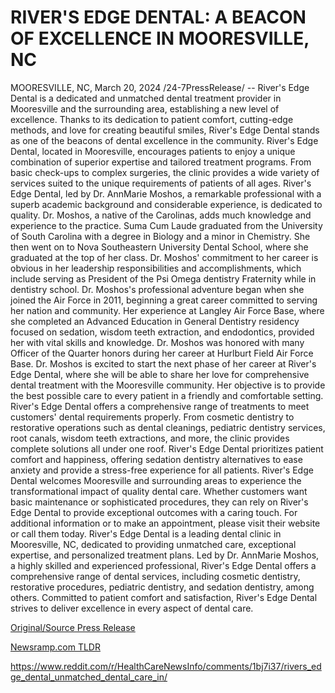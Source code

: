 # RIVER'S EDGE DENTAL: A BEACON OF EXCELLENCE IN MOORESVILLE, NC

MOORESVILLE, NC, March 20, 2024 /24-7PressRelease/ -- River's Edge Dental is a dedicated and unmatched dental treatment provider in Mooresville and the surrounding area, establishing a new level of excellence. Thanks to its dedication to patient comfort, cutting-edge methods, and love for creating beautiful smiles, River's Edge Dental stands as one of the beacons of dental excellence in the community.  River's Edge Dental, located in Mooresville, encourages patients to enjoy a unique combination of superior expertise and tailored treatment programs. From basic check-ups to complex surgeries, the clinic provides a wide variety of services suited to the unique requirements of patients of all ages.  River's Edge Dental, led by Dr. AnnMarie Moshos, a remarkable professional with a superb academic background and considerable experience, is dedicated to quality. Dr. Moshos, a native of the Carolinas, adds much knowledge and experience to the practice. Suma Cum Laude graduated from the University of South Carolina with a degree in Biology and a minor in Chemistry. She then went on to Nova Southeastern University Dental School, where she graduated at the top of her class. Dr. Moshos' commitment to her career is obvious in her leadership responsibilities and accomplishments, which include serving as President of the Psi Omega dentistry Fraternity while in dentistry school.  Dr. Moshos's professional adventure began when she joined the Air Force in 2011, beginning a great career committed to serving her nation and community. Her experience at Langley Air Force Base, where she completed an Advanced Education in General Dentistry residency focused on sedation, wisdom teeth extraction, and endodontics, provided her with vital skills and knowledge. Dr. Moshos was honored with many Officer of the Quarter honors during her career at Hurlburt Field Air Force Base.  Dr. Moshos is excited to start the next phase of her career at River's Edge Dental, where she will be able to share her love for comprehensive dental treatment with the Mooresville community. Her objective is to provide the best possible care to every patient in a friendly and comfortable setting.  River's Edge Dental offers a comprehensive range of treatments to meet customers' dental requirements properly. From cosmetic dentistry to restorative operations such as dental cleanings, pediatric dentistry services, root canals, wisdom teeth extractions, and more, the clinic provides complete solutions all under one roof. River's Edge Dental prioritizes patient comfort and happiness, offering sedation dentistry alternatives to ease anxiety and provide a stress-free experience for all patients.  River's Edge Dental welcomes Mooresville and surrounding areas to experience the transformational impact of quality dental care. Whether customers want basic maintenance or sophisticated procedures, they can rely on River's Edge Dental to provide exceptional outcomes with a caring touch.  For additional information or to make an appointment, please visit their website or call them today.  River's Edge Dental is a leading dental clinic in Mooresville, NC, dedicated to providing unmatched care, exceptional expertise, and personalized treatment plans. Led by Dr. AnnMarie Moshos, a highly skilled and experienced professional, River's Edge Dental offers a comprehensive range of dental services, including cosmetic dentistry, restorative procedures, pediatric dentistry, and sedation dentistry, among others. Committed to patient comfort and satisfaction, River's Edge Dental strives to deliver excellence in every aspect of dental care. 

[Original/Source Press Release](https://www.24-7pressrelease.com/press-release/509345/rivers-edge-dental-a-beacon-of-excellence-in-mooresville-nc)
                    

[Newsramp.com TLDR](None) 

https://www.reddit.com/r/HealthCareNewsInfo/comments/1bj7i37/rivers_edge_dental_unmatched_dental_care_in/